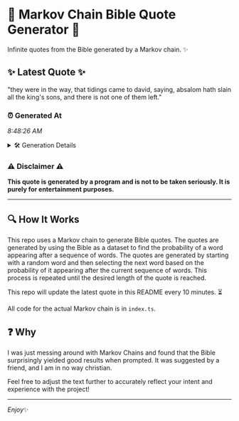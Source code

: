# 📖 Markov Chain Bible Quote Generator 📖

Infinite quotes from the Bible generated by a Markov chain. ✨

## ✨ Latest Quote ✨
"they were in the way, that tidings came to david, saying, absalom hath slain all the king's sons, and there is not one of them left."

### ⏰ Generated At
*8:48:26 AM*

<details>
    <summary>🛠️ Generation Details</summary>
    <p>
        <strong>🌱 Seed:</strong> they<br>
        <strong>🔄 Iterations:</strong> 25<br>
        <strong>📜 Context History:</strong><br>[ they ]: were<br>[ they, were ]: in<br>[ they, were, in ]: the<br>[ they, were, in, the ]: way,<br>[ they, were, in, the, way, ]: that<br>[ they, were, in, the, way,, that ]: tidings<br>[ were, in, the, way,, that, tidings ]: came<br>[ in, the, way,, that, tidings, came ]: to<br>[ the, way,, that, tidings, came, to ]: david,<br>[ way,, that, tidings, came, to, david, ]: saying,<br>[ that, tidings, came, to, david,, saying, ]: absalom<br>[ tidings, came, to, david,, saying,, absalom ]: hath<br>[ came, to, david,, saying,, absalom, hath ]: slain<br>[ to, david,, saying,, absalom, hath, slain ]: all<br>[ david,, saying,, absalom, hath, slain, all ]: the<br>[ saying,, absalom, hath, slain, all, the ]: king's<br>[ absalom, hath, slain, all, the, king's ]: sons,<br>[ hath, slain, all, the, king's, sons, ]: and<br>[ slain, all, the, king's, sons,, and ]: there<br>[ all, the, king's, sons,, and, there ]: is<br>[ the, king's, sons,, and, there, is ]: not<br>[ king's, sons,, and, there, is, not ]: one<br>[ sons,, and, there, is, not, one ]: of<br>[ and, there, is, not, one, of ]: them<br>[ there, is, not, one, of, them ]: left.<br>
    </p>
</details>

### ⚠️ Disclaimer ⚠️
**This quote is generated by a program and is not to be taken seriously. It is purely for entertainment purposes.**

---

## 🔍 How It Works

This repo uses a Markov chain to generate Bible quotes. The quotes are generated by using the Bible as a dataset to find the probability of a word appearing after a sequence of words. The quotes are generated by starting with a random word and then selecting the next word based on the probability of it appearing after the current sequence of words. This process is repeated until the desired length of the quote is reached.

This repo will update the latest quote in this README every 10 minutes. ⏳

All code for the actual Markov chain is in `index.ts`.

## ❓ Why

I was just messing around with Markov Chains and found that the Bible surprisingly yielded good results when prompted. 
It was suggested by a friend, and I am in no way christian.

Feel free to adjust the text further to accurately reflect your intent and experience with the project!

---

*Enjoy*✨
